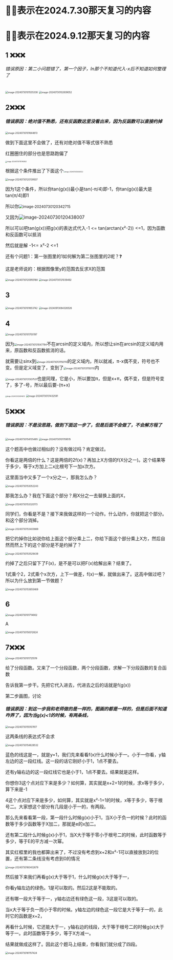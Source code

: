 # 🌟❌表示在2024.7.30那天复习的内容

# 🌟❌表示在2024.9.12那天复习的内容



## 1 ❌❌❌

###### 错误原因：第二小问题错了，第一个因子，ln那个不知道代入-x后不知道如何整理了

<img src="/Users/yuebinghui/Documents/program/github/note/images/image-20240730101535338.png" alt="image-20240730101535338" style="zoom:50%;" />

<img src="/Users/yuebinghui/Documents/program/github/note/images/image-20240730102839052.png" alt="image-20240730102839052" style="zoom:50%;" />

## 2❌❌❌

##### 错误原因：绝对值不熟悉，还有反函数这里没看出来，因为反函数可以直接约掉

<img src="/Users/yuebinghui/Documents/program/github/note/images/image-20240730101644613.png" alt="image-20240730101644613" style="zoom:50%;" />

做到下面这里不会做了，还有对绝对值不等式很不熟悉

红圈圈住的部分也是思路跑偏了

<img src="/Users/yuebinghui/Documents/program/github/note/images/image-20240730115746962.png" alt="image-20240730115746962" style="zoom: 33%;" />



根据这个条件推出了下面这个<img src="/Users/yuebinghui/Documents/program/github/note/images/image-20240730120003122.png" alt="image-20240730120003122" style="zoom:30%;" />

<img src="/Users/yuebinghui/Documents/program/github/note/images/image-20240730120139507.png" alt="image-20240730120139507" style="zoom:50%;" />

因为1这个条件，所以你tan(g(x))最小是tan(-π/4)即-1，你tan(g(x))最大是tan(π/4)即1

所以你<img src="/Users/yuebinghui/Documents/program/github/note/images/image-20240730120342715.png" alt="image-20240730120342715" style="zoom:80%;" />

又因为![image-20240730120438007](/Users/yuebinghui/Documents/program/github/note/images/image-20240730120438007.png)

所以可以吧tan(g(x))把g(x)的表达式代入-1 <= tan(arctan(x²-2)) <=1，因为函数和反函数可以抵消

然后就是解 -1<= x²-2 <=1

还有个问题1：第一张图里的1如何解为第二张图里的2呢？❓

这是老师说的：根据图像里y的范围去反求X的范围

<img src="/Users/yuebinghui/Documents/program/github/note/images/image-20240730120955168.png" alt="image-20240730120955168" style="zoom:50%;" />

<img src="/Users/yuebinghui/Documents/program/github/note/images/image-20240730121039492.png" alt="image-20240730121039492" style="zoom:50%;" />



## 3

<img src="/Users/yuebinghui/Documents/program/github/note/images/image-20240730101653742.png" alt="image-20240730101653742" style="zoom:50%;" />

<img src="/Users/yuebinghui/Documents/program/github/note/images/image-20240913084326526.png" alt="image-20240913084326526" style="zoom:50%;" />

## 4

<img src="/Users/yuebinghui/Documents/program/github/note/images/image-20240730101700197.png" alt="image-20240730101700197" style="zoom:50%;" />

因为<img src="/Users/yuebinghui/Documents/program/github/note/images/image-20240730131047794.png" alt="image-20240730131047794" style="zoom:50%;" />不在arcsin的定义域内，所以想让sin在arcsin的定义域内用来，原函数和反函数抵消的话。

就需要让sinx到<img src="/Users/yuebinghui/Documents/program/github/note/images/image-20240730131150110.png" alt="image-20240730131150110" style="zoom:50%;" />的定义域内，所以就减，π-x偶不变，符号也不变。但是定义域变了，变到了<img src="/Users/yuebinghui/Documents/program/github/note/images/image-20240730131150110.png" alt="image-20240730131150110" style="zoom:50%;" />内

<img src="/Users/yuebinghui/Documents/program/github/note/images/image-20240730131307531.png" alt="image-20240730131307531" style="zoom:50%;" />也是同理，它是小，所以要加π，但是x+π，偶不变，但是符号变了，多了-号，所以最后要-(π+x)

<img src="/Users/yuebinghui/Documents/program/github/note/images/image-20240730130914879.png" alt="image-20240730130914879" style="zoom:30%;" />

<img src="/Users/yuebinghui/Documents/program/github/note/images/image-20240730131432591.png" alt="image-20240730131432591" style="zoom:50%;" />

## 5❌❌❌

##### 错误原因：不是没思路，做到下面这一步了，但是后面不会做了，不会解方程了

<img src="/Users/yuebinghui/Documents/program/github/note/images/image-20240730154135495.png" alt="image-20240730154135495" style="zoom:50%;" />



<img src="/Users/yuebinghui/Documents/program/github/note/images/image-20240730101709515.png" alt="image-20240730101709515" style="zoom:50%;" />


这个题高中也做过相似的？没有做过吗？肯定做过。

你看这是两倍的什么？这是两倍的2f(x)？再加上X方倍的f(X分之一)。这个结果等于多少，等于x方加上二x比根号下一加x次方。

这里面当中又多了一个x分之一，那我怎么办？

<img src="/Users/yuebinghui/Documents/program/github/note/images/image-20240730153052243.png" alt="image-20240730153052243" style="zoom:50%;" />

那我怎么办？我在下面这个部分？用X分之一去替换上面的X，

<img src="/Users/yuebinghui/Documents/program/github/note/images/image-20240730153320173.png" alt="image-20240730153320173" style="zoom:50%;" />


同学们，你看是不是？接下来我做这样的一个动作。什么动作，你就把这个部分。和这个部分消掉。

<img src="/Users/yuebinghui/Documents/program/github/note/images/image-20240730153403669.png" alt="image-20240730153403669" style="zoom:50%;" />

把它约掉你比如说你给上面这个部分乘上二，你给下面这个部分乘上X方，然后自然而然上下的这个部分是不是约掉了？

<img src="/Users/yuebinghui/Documents/program/github/note/images/image-20240730153529439.png" alt="image-20240730153529439" style="zoom:50%;" />

约掉了之后只留下了F(x)，是不是可以把F(x)给解出来？结束了。

1式乘个2，2式乘个x次方，上下一做差，f(x)一解，就做出来了。这高中做过吧？所以为什么放到第一节做题？

<img src="/Users/yuebinghui/Documents/program/github/note/images/image-20240730153655469.png" alt="image-20240730153655469" style="zoom:50%;" />



## 6

<img src="/Users/yuebinghui/Documents/program/github/note/images/image-20240730101714902.png" alt="image-20240730101714902" style="zoom:50%;" />

A

<img src="/Users/yuebinghui/Documents/program/github/note/images/image-20240730150012624.png" alt="image-20240730150012624" style="zoom:50%;" />

## 7❌❌❌

<img src="/Users/yuebinghui/Documents/program/github/note/images/image-20240730101725519.png" alt="image-20240730101725519" style="zoom:50%;" />


给了分段函数。又来了一个分段函数，两个分段函数，求解一下分段函数的复合函数

告诉我第一步干。先把它代入进去，代进去之后的话就是f(g(x))

第二步画图，讨论

##### 错误原因：到这一步我和老师做的是一样的，图画的都是一样的，但是后面不知道咋弄了，因为当g(x)<1的时候，有两条线，

<img src="/Users/yuebinghui/Documents/program/github/note/images/image-20240730155107817.png" alt="image-20240730155107817" style="zoom:50%;" />

这两条线的表达式不会求

<img src="/Users/yuebinghui/Documents/program/github/note/images/image-20240730154828532.png" alt="image-20240730154828532" style="zoom:50%;" />

蓝色的线这是一，就是y=1，我们先来看看f(x)什么时候小于一。小于一你看，y轴左边的这一段红线。这一段的话它刚好小于1，1点不要去。

还有y轴右边的这一段红线它也是小于1，1点不要去。结果就是这样。

你想你3这个点对应下来是多少？如何算，其实就是x+2=1的时候，求x等于多少，算下来是-1

4这个点对应下来是多少，如何算，其实就是x²-1=1的时候，x等于多少，等于根号二。大家想这个部分有几段是小于一的，有两段。

那么先来看看第一段，第一段什么时候g(x)小于1，当X小于负一的时候？此时的函数等于多少函数等于X加二，那就是e的x加二。

还有第二段什么时候g(x)小于1，当X大于等于零小于根号二的时候，此时函数等于多少，等于E的平方减一次幂。

其实红框里的我也都算出来了，不过没有考虑到x+2和x²-1可以直接放到2的位置，还有第二条线没有考虑到0的情况

<img src="/Users/yuebinghui/Documents/program/github/note/images/image-20240730160402679.png" alt="image-20240730160402679" style="zoom:50%;" />


然后接下来我们再看g(x)大于等于1，什么时候g(x)大于等于一，

你看y轴左边的绿色。1是可以取的。然后2这是不能取的。

还有哪一段大于等于一，y轴右边还有绿色这一段，3这是可以取的。

当x大于等于负一而小于零的时候。y轴左边的绿色这一段它是大于等于一的，此时它的函数是x+2，

再看什么时候，它还能大于一，y轴右边的线段，大于等于根号二的时候g(x)大于等于一。此时函数等于多少，等于X方减一。

结果就做成这样了。因此这个题马上结束，你看我们就分成了四段。

<img src="/Users/yuebinghui/Documents/program/github/note/images/image-20240730161157424.png" alt="image-20240730161157424" style="zoom:50%;" />